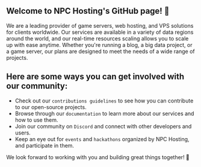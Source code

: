 ## Welcome to NPC Hosting's GitHub page! 🚀

We are a leading provider of game servers, web hosting, and VPS solutions for clients worldwide. Our services are available in a variety of data regions around the world, and our real-time resources scaling allows you to scale up with ease anytime. Whether you're running a blog, a big data project, or a game server, our plans are designed to meet the needs of a wide range of projects.

## Here are some ways you can get involved with our community:

- Check out our `contributions guidelines` to see how you can contribute to our open-source projects.
- Browse through our `documentation` to learn more about our services and how to use them.
- Join our community on `Discord` and connect with other developers and users.
- Keep an eye out for `events` and `hackathons` organized by NPC Hosting, and participate in them.

We look forward to working with you and building great things together! 🤝

